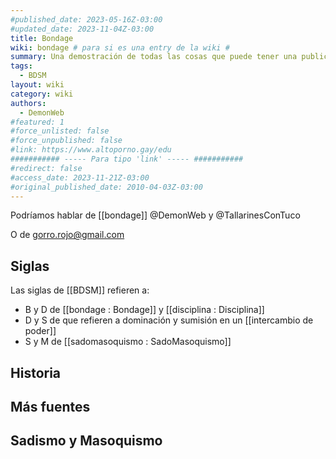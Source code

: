 ```yaml
---
#published_date: 2023-05-16Z-03:00
#updated_date: 2023-11-04Z-03:00
title: Bondage
wiki: bondage # para si es una entry de la wiki #
summary: Una demostración de todas las cosas que puede tener una publicación
tags:
  - BDSM
layout: wiki
category: wiki
authors:
  - DemonWeb
#featured: 1
#force_unlisted: false
#force_unpublished: false
#link: https://www.altoporno.gay/edu
########### ----- Para tipo 'link' ----- ###########
#redirect: false
#access_date: 2023-11-21Z-03:00
#original_published_date: 2010-04-03Z-03:00
---
```


Podríamos hablar de [[bondage]] @DemonWeb y @TallarinesConTuco

O de gorro.rojo@gmail.com

## Siglas

Las siglas de [[BDSM]] refieren a:

- B y D de [[bondage : Bondage]] y [[disciplina : Disciplina]]
- D y S de que refieren a dominación y sumisión en un [[intercambio de poder]]
- S y M de [[sadomasoquismo : SadoMasoquismo]]

## Historia

## Más fuentes

## Sadismo y Masoquismo
